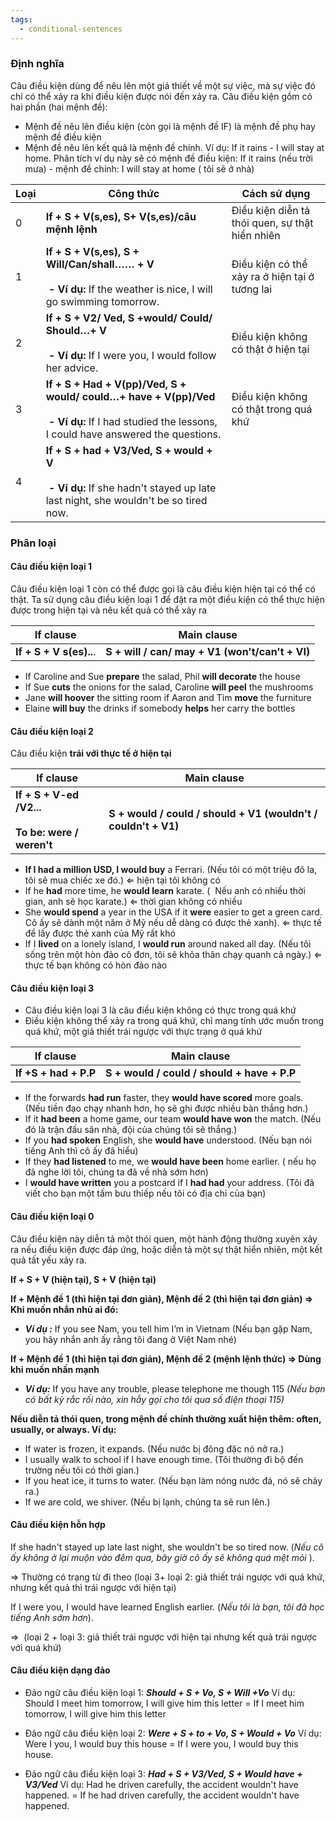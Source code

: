```yaml
---
tags:
  - conditional-sentences
---
```

### Định nghĩa
Câu điều kiện dùng để nêu lên một giả thiết về một sự việc, mà sự việc đó chỉ có thể xảy ra khi điều kiện được nói đến xảy ra. Câu điều kiện gồm có hai phần (hai mệnh đề):
- Mệnh đề nêu lên điều kiện (còn gọi là mệnh đề IF) là mệnh đề phụ hay mệnh đề điều kiện
- Mệnh đề nêu lên kết quả là mệnh đề chính. Ví dụ: If it rains - I will stay at home. Phân tích ví dụ này sẽ có mệnh đề điều kiện: If it rains (nếu trời mưa) - mệnh đề chính: I will stay at home ( tôi sẽ ở nhà)

| Loại | Công thức                                                                                                                                             | Cách sử dụng                                |
| -------- | --------------------------------------------------------------------------------------------------------------------------------------------------------- | ----------------------------------------------- |
| 0    | **If + S + V(s,es), S+ V(s,es)/câu mệnh lệnh**                                                                                                            | Điều kiện diễn tả thói quen, sự thật hiển nhiên |
| 1    | **If + S + V(s,es), S + Will/Can/shall…… + V**<br><br> **- Ví dụ:** If the weather is nice, I will go swimming tomorrow.                                  | Điều kiện có thể xảy ra ở hiện tại ở tương lai  |
| 2    | **If + S + V2/ Ved, S +would/ Could/ Should…+ V**<br><br> **- Ví dụ:** If I were you, I would follow her advice.                                          | Điều kiện không có thật ở hiện tại              |
| 3    | **If + S + Had + V(pp)/Ved, S + would/ could…+ have + V(pp)/Ved**<br><br> **- Ví dụ:** If I had studied the lessons, I could have answered the questions. | Điều kiện không có thật trong quá khứ           |
| 4    | **If + S + had + V3/Ved, S + would + V**<br><br> **- Ví dụ:** If she hadn't stayed up late last night, she wouldn't be so tired now.                      |                                                 |

### Phân loại
#### Câu điều kiện loại 1
Câu điều kiện loại 1 còn có thể được gọi là câu điều kiện hiện tại có thể có thật. Ta sử dụng câu điều kiện loại 1 để đặt ra một điều kiện có thể thực hiện được trong hiện tại và nêu kết quả có thể xảy ra

| If clause               | Main clause                                     |
| ----------------------- | ----------------------------------------------- |
| **If + S + V s(es)..**. | **S + will / can/ may + V1 (won't/can't + VI)** |

- If Caroline and Sue **prepare** the salad, Phil **will decorate** the house
- If Sue **cuts** the onions for the salad, Caroline **will peel** the mushrooms
- Jane **will hoover** the sitting room if Aaron and Tim **move** the furniture
- Elaine **will buy** the drinks if somebody **helps** her carry the bottles

#### Câu điều kiện loại 2
Câu điều kiện **trái với thực tế ở hiện tại**

| If clause                                             | Main clause                                                |
| --------------------------------------------------------- | -------------------------------------------------------------- |
| **If + S + V-ed /V2...**<br><br>**To be: were / weren't** | **S + would / could / should + V1 (wouldn't / couldn't + V1)** |

- **If I had a million USD, I would buy** a Ferrari. (Nếu tôi có một triệu đô la, tôi sẽ mua chiếc xe đó.) ⇐ hiện tại tôi không có
- If he **had** more time, he **would learn** karate. (  Nếu anh có nhiều thời gian, anh sẽ học karate.) ⇐ thời gian không có nhiều
- She **would spend** a year in the USA if it **were** easier to get a green card. Cô ấy sẽ dành một năm ở Mỹ nếu dễ dàng có được thẻ xanh). ⇐ thực tế để lấy được thẻ xanh của Mỹ rất khó
- If I **lived** on a lonely island, I **would run** around naked all day. (Nếu tôi sống trên một hòn đảo cô đơn, tôi sẽ khỏa thân chạy quanh cả ngày.) ⇐ thực tế bạn không có hòn đảo nào

#### Câu điều kiện loại 3
- Câu điều kiện loại 3 là câu điều kiện không có thực trong quá khứ
- Điều kiện không thể xảy ra trong quá khứ, chỉ mang tính ước muốn trong quá khứ, một giả thiết trái ngược với thực trạng ở quá khứ

| If clause         | Main clause                             |
| --------------------- | ------------------------------------------- |
| **lf +S + had + P.P** | **S + would / could / should + have + P.P** |

- If the forwards **had run** faster, they **would have scored** more goals. (Nếu tiền đạo chạy nhanh hơn, họ sẽ ghi được nhiều bàn thắng hơn.)
- If it **had been** a home game, our team **would have won** the match. (Nếu đó là trận đấu sân nhà, đội của chúng tôi sẽ thắng.)
- If you **had spoken** English, she **would have** understood. (Nếu bạn nói tiếng Anh thì cô ấy đã hiểu)
- If they **had listened** to me, we **would have been** home earlier. ( nếu họ đã nghe lời tôi, chúng ta đã về nhà sớm hơn)
- I **would have written** you a postcard if I **had had** your address. (Tôi đã viết cho bạn một tấm bưu thiếp nếu tôi có địa chỉ của bạn)

#### Câu điều kiện loại 0
Câu điều kiện này diễn tả một thói quen, một hành động thường xuyên xảy ra nếu điều kiện được đáp ứng, hoặc diễn tả một sự thật hiển nhiên, một kết quả tất yếu xảy ra.

**If + S + V (hiện tại), S + V (hiện tại)**

**If + Mệnh đề 1 (thì hiện tại đơn giản), Mệnh đề 2 (thì hiện tại đơn giản) => Khi muốn nhắn nhủ ai đó:**

- _**Ví dụ :**_ If you see Nam, you tell him I’m in Vietnam (Nếu bạn gặp Nam, you hãy nhắn anh ấy rằng tôi đang ở Việt Nam nhé)

**If + Mệnh đề 1 (thì hiện tại đơn giản), Mệnh đề 2 (mệnh lệnh thức) => Dùng khi muốn nhấn mạnh**

- _**Ví dụ:**_ If you have any trouble, please telephone me though 115 _(Nếu bạn có bất kỳ rắc rối nào, xin hẫy gọi cho tôi qua số điện thoại 115)_

**Nếu diễn tả thói quen, trong mệnh đề chính thường xuất hiện thêm: often, usually, or always. Ví dụ:**

- If water is frozen, it expands. (Nếu nước bị đông đặc nó nở ra.)
- I usually walk to school if I have enough time. (Tôi thường đi bộ đến trường nếu tôi có thời gian.)
- If you heat ice, it turns to water. (Nếu bạn làm nóng nước đá, nó sẽ chảy ra.)
- If we are cold, we shiver. (Nếu bị lạnh, chúng ta sẽ run lên.)

#### Câu điều kiện hỗn hợp
If she hadn't stayed up late last night, she wouldn't be so tired now. (_Nếu cô ấy không ở lại muộn vào đêm qua, bây giờ cô ấy sẽ không quá mệt mỏi_ ).

⇒ Thường có trạng từ đi theo (loại 3+ loại 2: giả thiết trái ngược với quá khứ, nhưng kết quả thì trái ngược với hiện tại)

If I were you, I would have learned English earlier. (_Nếu tôi là bạn, tôi đã học tiếng Anh sớm hơn_).

⇒  (loại 2 + loại 3: giả thiết trái ngược với hiện tại nhưng kết quả trái ngược với quá khứ)

#### Câu điều kiện dạng đảo
- Đảo ngữ câu điều kiện loại 1:
_**Should + S + Vo, S + Will +Vo**_
Ví dụ: Should I meet him tomorrow, I will give him this letter = If I meet him tomorrow, I will give him this letter

- Đảo ngữ câu điều kiện loại 2:
_**Were + S + to + Vo, S + Would + Vo**_
Ví dụ: Were I you, I would buy this house = If I were you, I would buy this house.

- Đảo ngữ câu điều kiện loại 3:
_**Had + S + V3/Ved, S + Would have + V3/Ved**_
Ví dụ: Had he driven carefully, the accident wouldn't have happened. = If he had driven carefully, the accident wouldn't have happened.